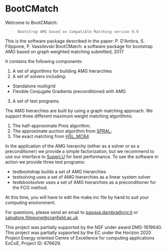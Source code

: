 # BootCMatch
Welcome to BootCMatch:
>     Bootstrap AMG based on Compatible Matching version 0.9
This is the software package described in the paper:
 P. D'Ambra, S. Filippone, P. Vassilevski
 BootCMatch: a software package for bootstrap AMG based on graph weighted matching
 submitted, 2017

It contains  the following components: 
1. A set of algorithms for building AMG hierarchies
2. A set of solvers including: 
  * Standalone multigrid
  * Flexible Conjugate Gradients preconditioned with AMG
3. A set of test programs.

The AMG hierarchies are built by using a graph matching approach. We support three different maximum weight matching algorithms:
1. The half-approximate Preis algorithm;
2. The approximate auction algorithm from [SPRAL](http://www.numerical.rl.ac.uk/spral/);
3. The exact matching from [HSL_MC64](http://www.hsl.rl.ac.uk/catalogue/hsl_mc64.html)

In the application of the AMG hierarchy (either as a solver or as a preconditioner) we provide a simple factorization, but we recommend to use our interface to [SuperLU](http://crd-legacy.lbl.gov/~xiaoye/SuperLU/) for best performance.
To see the software in action we provide three test programs:
* testbootstrap     builds a set of AMG hierarchies
* testsolving       uses a set of AMG hierarchies as a linear system solver
* testkbootsolver   uses a set of AMG hierarchies as a preconditioner for the FCG method. 

At this time, you will have to edit the make.inc file by hand to suit your computing environment. 

For questions, please send an email to pasqua.dambra@cnr.it or salvatore.filippone@cranfield.ac.uk 

This project was partially supported by the NSF under award DMS-1619640.
This project was partially supported  by the EC under the Horizon 2020 Project Energy oriented Centre of Excellence for computing applications EoCoE, Project ID: 676629.
